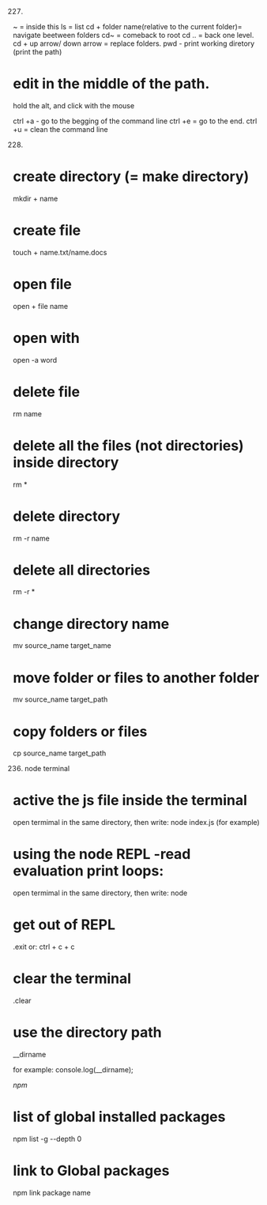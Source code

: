 227. 
~  = inside this
ls = list
cd + folder name(relative to the current folder)= navigate beetween folders
cd~ = comeback to root
cd .. = back one level.
cd + up arrow/ down arrow = replace folders.
pwd - print working diretory (print the path)

# edit in the middle of the path.
hold the alt, and click with the mouse

ctrl +a  - go to the begging of the command line
ctrl +e = go to the end.
ctrl +u = clean the command line

228. 
# create directory (= make directory)
mkdir + name 
# create file
touch + name.txt/name.docs
# open file
open + file name
# open with
open -a word
# delete file
rm name
# delete all the files (not directories) inside directory
rm *
# delete directory
rm -r name

# delete all directories
rm -r *

# change directory name
 mv source_name target_name

# move folder or files to another folder
 mv source_name target_path

# copy folders or files
cp source_name target_path


236. node terminal
 
# active the js file inside the terminal
open termimal in the same directory, then write:
node index.js (for example)

# using the node REPL -read evaluation print loops:
open termimal in the same directory, then write:
node

# get out of REPL
.exit
 or:
 ctrl + c + c

 # clear the terminal
 .clear

 # use the directory path

 __dirname

 for example:
 console.log(__dirname);

 *npm*

# list of global installed packages
npm list -g --depth 0

# link to Global packages
npm link package name


